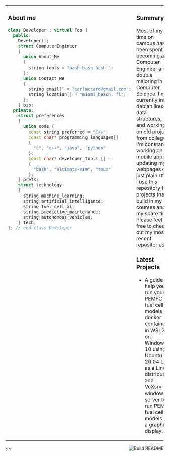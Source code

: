 <p align="center"></p>
<table><tr><td valign="top" width="50%">

### About me

```cpp
class Developer : virtual Foo {
  public:
    Developer();
    struct ComputerEngineer
    {
      union About_Me
      {
        string tools = "bash bash bash!";
      };
      union Contact_Me
      {
        string email[] = "earlmccard@gmail.com";
        string location[] = "miami beach, fl";
      };
    } bio;
  private:
    struct preferences
    {
      union code {
        const string preferred = "C++";
        const char* programming_languages[] 
        {
          "c", "c++", "java", "python"
        };
        const char* developer_tools [] =
        {
          "bash", "ultimate-vim", "tmux"
        };
    } prefs;
    struct technology
    {
      string machine_learning;
      string artificial_intelligence;
      string fuel_cell_ai;
      string predictive_maintenance;
      string autonomous_vehicles;
    } tech;
}; // end class Developer

```
</td><td valign="top" width="50%">

### Summary
<!-- blog start -->

Most of my time on campus has been spent becoming a Computer Engineer and double majoring in Computer Science. I'm currently into debian linux, data structures, and working on old projects from college. I'm constantly working on mobile apps, updating my webpages or just plain rtfm! I use this repository for projects that I build in my courses and in my spare time. Please feel free to check out my most recent repositories!

### Latest Projects

- A guide to help you run your PEMFC fuel cell models in docker containers in WSL2 on Windows 10 using Ubuntu 20.04 LTS as a Linux distribution and VcXsrv windows X server to run PEMFC fuel cell models in a graphical display.

<!-- blog end -->

</td></tr></table>

~<a href="https://github.com/codepunkt/codepunkt/actions">~~<img src="https://github.com/codepunkt/codepunkt/workflows/Build%20README.md/badge.svg" align="right" alt="Build README">~~</a>~
